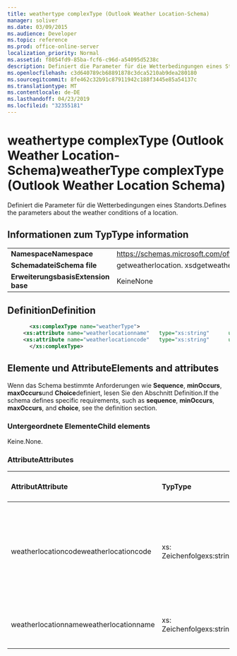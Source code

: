```yaml
---
title: weathertype complexType (Outlook Weather Location-Schema)
manager: soliver
ms.date: 03/09/2015
ms.audience: Developer
ms.topic: reference
ms.prod: office-online-server
localization_priority: Normal
ms.assetid: f8054fd9-85ba-fcf6-c96d-a54095d5238c
description: Definiert die Parameter für die Wetterbedingungen eines Standorts.
ms.openlocfilehash: c3d640789cb68891878c3dca5210ab9dea280180
ms.sourcegitcommit: 8fe462c32b91c87911942c188f3445e85a54137c
ms.translationtype: MT
ms.contentlocale: de-DE
ms.lasthandoff: 04/23/2019
ms.locfileid: "32355181"
---
```

# <a name="weathertype-complextype-outlook-weather-location-schema"></a><span data-ttu-id="11fe9-103">weathertype complexType (Outlook Weather Location-Schema)</span><span class="sxs-lookup"><span data-stu-id="11fe9-103">weatherType complexType (Outlook Weather Location Schema)</span></span>

<span data-ttu-id="11fe9-104">Definiert die Parameter für die Wetterbedingungen eines Standorts.</span><span class="sxs-lookup"><span data-stu-id="11fe9-104">Defines the parameters about the weather conditions of a location.</span></span>
  
## <a name="type-information"></a><span data-ttu-id="11fe9-105">Informationen zum Typ</span><span class="sxs-lookup"><span data-stu-id="11fe9-105">Type information</span></span>

|||
|:-----|:-----|
|<span data-ttu-id="11fe9-106">**Namespace**</span><span class="sxs-lookup"><span data-stu-id="11fe9-106">**Namespace**</span></span> <br/> |https://schemas.microsoft.com/office/outlook/15/getweatherlocation.xsd  <br/> |
|<span data-ttu-id="11fe9-107">**Schemadatei**</span><span class="sxs-lookup"><span data-stu-id="11fe9-107">**Schema file**</span></span> <br/> |<span data-ttu-id="11fe9-108">getweatherlocation. xsd</span><span class="sxs-lookup"><span data-stu-id="11fe9-108">getweatherlocation.xsd</span></span>  <br/> |
|<span data-ttu-id="11fe9-109">**Erweiterungsbasis**</span><span class="sxs-lookup"><span data-stu-id="11fe9-109">**Extension base**</span></span> <br/> |<span data-ttu-id="11fe9-110">Keine</span><span class="sxs-lookup"><span data-stu-id="11fe9-110">None</span></span>  <br/> |
   
## <a name="definition"></a><span data-ttu-id="11fe9-111">Definition</span><span class="sxs-lookup"><span data-stu-id="11fe9-111">Definition</span></span>

```XML
       <xs:complexType name="weatherType">
     <xs:attribute name="weatherlocationname"   type="xs:string"      use="required"     />
     <xs:attribute name="weatherlocationcode"   type="xs:string"      use="required"     />
       </xs:complexType>

```

## <a name="elements-and-attributes"></a><span data-ttu-id="11fe9-112">Elemente und Attribute</span><span class="sxs-lookup"><span data-stu-id="11fe9-112">Elements and attributes</span></span>

<span data-ttu-id="11fe9-113">Wenn das Schema bestimmte Anforderungen wie **Sequence**, **minOccurs**, **maxOccurs**und **Choice**definiert, lesen Sie den Abschnitt Definition.</span><span class="sxs-lookup"><span data-stu-id="11fe9-113">If the schema defines specific requirements, such as **sequence**, **minOccurs**, **maxOccurs**, and **choice**, see the definition section.</span></span> 
  
### <a name="child-elements"></a><span data-ttu-id="11fe9-114">Untergeordnete Elemente</span><span class="sxs-lookup"><span data-stu-id="11fe9-114">Child elements</span></span>

<span data-ttu-id="11fe9-115">Keine.</span><span class="sxs-lookup"><span data-stu-id="11fe9-115">None.</span></span>
  
### <a name="attributes"></a><span data-ttu-id="11fe9-116">Attribute</span><span class="sxs-lookup"><span data-stu-id="11fe9-116">Attributes</span></span>

|<span data-ttu-id="11fe9-117">**Attribut**</span><span class="sxs-lookup"><span data-stu-id="11fe9-117">**Attribute**</span></span>|<span data-ttu-id="11fe9-118">**Typ**</span><span class="sxs-lookup"><span data-stu-id="11fe9-118">**Type**</span></span>|<span data-ttu-id="11fe9-119">**Erforderlich**</span><span class="sxs-lookup"><span data-stu-id="11fe9-119">**Required**</span></span>|<span data-ttu-id="11fe9-120">**Beschreibung**</span><span class="sxs-lookup"><span data-stu-id="11fe9-120">**Description**</span></span>|<span data-ttu-id="11fe9-121">**Mögliche Werte**</span><span class="sxs-lookup"><span data-stu-id="11fe9-121">**Possible values**</span></span>|
|:-----|:-----|:-----|:-----|:-----|
|<span data-ttu-id="11fe9-122">weatherlocationcode</span><span class="sxs-lookup"><span data-stu-id="11fe9-122">weatherlocationcode</span></span>  <br/> |<span data-ttu-id="11fe9-123">xs: Zeichenfolge</span><span class="sxs-lookup"><span data-stu-id="11fe9-123">xs:string</span></span>  <br/> |<span data-ttu-id="11fe9-124">erforderlich</span><span class="sxs-lookup"><span data-stu-id="11fe9-124">required</span></span>  <br/> |<span data-ttu-id="11fe9-125">Gibt einen Code an, der dem Speicherort zugeordnet ist, um mehrere Speicherorte mit demselben Namen zu unterscheiden.</span><span class="sxs-lookup"><span data-stu-id="11fe9-125">Specifies a code that is associated with the location to distinguish multiple locations with the same name.</span></span>  <br/> |<span data-ttu-id="11fe9-126">Ein Wert vom Typ xs: String</span><span class="sxs-lookup"><span data-stu-id="11fe9-126">A value of the type xs:string</span></span>  <br/> |
|<span data-ttu-id="11fe9-127">weatherlocationname</span><span class="sxs-lookup"><span data-stu-id="11fe9-127">weatherlocationname</span></span>  <br/> |<span data-ttu-id="11fe9-128">xs: Zeichenfolge</span><span class="sxs-lookup"><span data-stu-id="11fe9-128">xs:string</span></span>  <br/> |<span data-ttu-id="11fe9-129">erforderlich</span><span class="sxs-lookup"><span data-stu-id="11fe9-129">required</span></span>  <br/> |<span data-ttu-id="11fe9-130">Gibt den Namen des Speicherorts an.</span><span class="sxs-lookup"><span data-stu-id="11fe9-130">Specifies the name of the location.</span></span>  <br/> |<span data-ttu-id="11fe9-131">Ein Wert vom Typ xs: String</span><span class="sxs-lookup"><span data-stu-id="11fe9-131">A value of the type xs:string</span></span>  <br/> |
   

